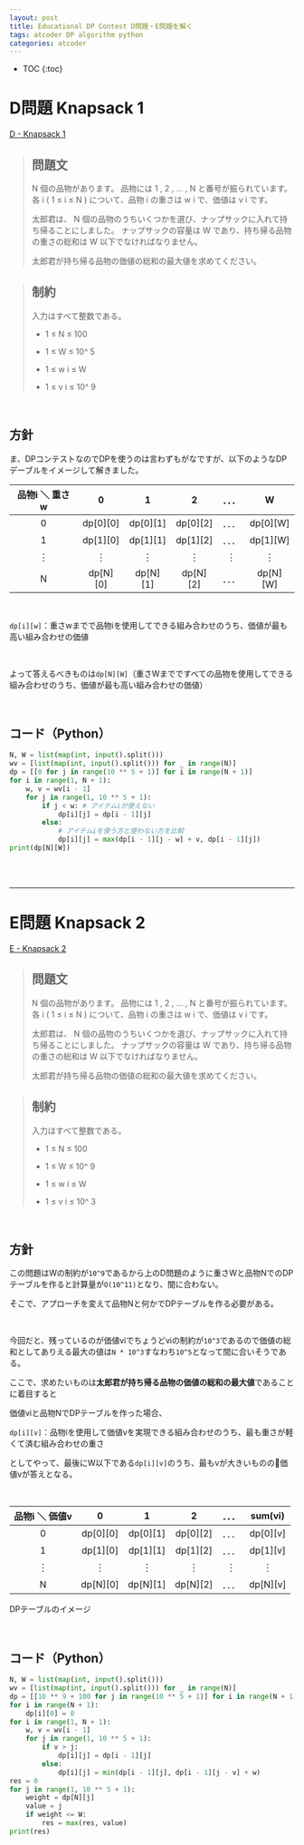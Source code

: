```yaml
---
layout: post
title: Educational DP Contest D問題・E問題を解く
tags: atcoder DP algorithm python
categories: atcoder
---
```



* TOC
{:toc}

# D問題 Knapsack 1

<a href="https://atcoder.jp/contests/dp/tasks/dp_d" target="_blank">D - Knapsack 1</a>

> ## 問題文
>N
 個の品物があります。 品物には 
1
,
2
,
…
,
N
 と番号が振られています。 各 
i
 (
1
≤
i
≤
N
) について、品物 
i
 の重さは 
w
i
 で、価値は 
v
i
 です。
>
>太郎君は、
N
 個の品物のうちいくつかを選び、ナップサックに入れて持ち帰ることにしました。 ナップサックの容量は 
W
 であり、持ち帰る品物の重さの総和は 
W
 以下でなければなりません。
>
>太郎君が持ち帰る品物の価値の総和の最大値を求めてください。

>## 制約
>入力はすべて整数である。
>
>* 1
≤
N
≤
100
>
> * 1
≤
W
≤
10^
5
>
> * 1
≤
w
i
≤
W
>
> * 1
≤
v
i
≤
10^
9

<br>

## 方針

ま、DPコンテストなのでDPを使うのは言わずもがなですが、以下のようなDPデーブルをイメージして解きました。

<!-- | `品物i` ＼ `重さw` | `0` | `1` | `2` | ．．．| `W` |
|---|---|---|---|---|---|
| `0` | `dp[0][0]` | `dp[0][1]`  | `dp[0][2]` | ．．．| `dp[0][W]` |
| `1` | `dp[1][0]` | `dp[1][1]`  | `dp[1][2]` | ．．．| `dp[1][W]` |
| ︙ | ︙ | ︙  | ︙ | ︙ | ︙ |
| `N` | `dp[N][0]` | `dp[N][1]`  | `dp[N][2]` | ．．．| `dp[N][W]` |

<br> -->

| 品物i ＼ 重さw | 0 | 1 | 2 | ．．．| W |
|:-:|:-:|:-:|:-:|:-:|:-:|
| 0 | dp[0][0] | dp[0][1]  | dp[0][2] | ．．．| dp[0][W] |
| 1 | dp[1][0] | dp[1][1]  | dp[1][2] | ．．．| dp[1][W] |
| ︙ | ︙ | ︙  | ︙ | ︙ | ︙ |
| N | dp[N][0] | dp[N][1]  | dp[N][2] | ．．．| dp[N][W] |

<br>

`dp[i][w]`：重さwまでで品物iを使用してできる組み合わせのうち、価値が最も高い組み合わせの価値

<br>

よって答えるべきものは`dp[N][W]`（重さWまでですべての品物を使用してできる組み合わせのうち、価値が最も高い組み合わせの価値）

<br>

## コード（Python）

```python
N, W = list(map(int, input().split()))
wv = [list(map(int, input().split())) for _ in range(N)]
dp = [[0 for j in range(10 ** 5 + 1)] for i in range(N + 1)]
for i in range(1, N + 1):
    w, v = wv[i - 1]
    for j in range(1, 10 ** 5 + 1):
        if j < w: # アイテムiが使えない
            dp[i][j] = dp[i - 1][j]
        else:
            # アイテムiを使う方と使わない方を比較
            dp[i][j] = max(dp[i - 1][j - w] + v, dp[i - 1][j])
print(dp[N][W])
```

<br><br>

---


# E問題 Knapsack 2

<a href="https://atcoder.jp/contests/dp/tasks/dp_e" target="_blank">E - Knapsack 2</a>

> ## 問題文
>
>N
  個の品物があります。 品物には 
1
,
2
,
…
,
N
 と番号が振られています。 各 
i
 (
1
≤
i
≤
N
) について、品物 
i
 の重さは 
w
i
 で、価値は 
v
i
 です。
>
>太郎君は、
N
 個の品物のうちいくつかを選び、ナップサックに入れて持ち帰ることにしました。 ナップサックの容量は 
W
 であり、持ち帰る品物の重さの総和は 
W
 以下でなければなりません。
>
>太郎君が持ち帰る品物の価値の総和の最大値を求めてください。

>## 制約
>
>入力はすべて整数である。
>* 1
≤
N
≤
100
>
>* 1
≤
W
≤
10^
9
>
>* 1
≤
w
i
≤
W
>
>* 1
≤
v
i
≤
10^
3

<br>

## 方針

この問題はWの制約が`10^9`であるから上のD問題のように重さWと品物NでのDPテーブルを作ると計算量が`O(10^11)`となり、間に合わない。

そこで、アプローチを変えて品物Nと何かでDPテーブルを作る必要がある。

<br>

今回だと、残っているのが価値viでちょうどviの制約が`10^3`であるので価値の総和としてありえる最大の値は`N * 10^3`すなわち`10^5`となって間に合いそうである。

ここで、求めたいものは**太郎君が持ち帰る品物の価値の総和の最大値**であることに着目すると

価値viと品物NでDPテーブルを作った場合、

`dp[i][v]`：品物iを使用して価値vを実現できる組み合わせのうち、最も重さが軽くて済む組み合わせの重さ

としてやって、最後にW以下である`dp[i][v]`のうち、最もvが大きいものの価値vが答えとなる。

<br>

| 品物i ＼ 価値v | 0 | 1 | 2 | ．．．| sum(vi) |
|:-:|:-:|:-:|:-:|:-:|:-:|
| 0 | dp[0][0] | dp[0][1]  | dp[0][2] | ．．．| dp[0][v] |
| 1 | dp[1][0] | dp[1][1]  | dp[1][2] | ．．．| dp[1][v] |
| ︙ | ︙ | ︙  | ︙ | ︙ | ︙ |
| N | dp[N][0] | dp[N][1]  | dp[N][2] | ．．．| dp[N][v] |


DPテーブルのイメージ

<br>

## コード（Python）

```python
N, W = list(map(int, input().split()))
wv = [list(map(int, input().split())) for _ in range(N)]
dp = [[10 ** 9 + 100 for j in range(10 ** 5 + 1)] for i in range(N + 1)]
for i in range(N + 1):
    dp[i][0] = 0
for i in range(1, N + 1):
    w, v = wv[i - 1]
    for j in range(1, 10 ** 5 + 1):
        if v > j:
            dp[i][j] = dp[i - 1][j]
        else:
            dp[i][j] = min(dp[i - 1][j], dp[i - 1][j - v] + w)
res = 0
for j in range(1, 10 ** 5 + 1):
    weight = dp[N][j]
    value = j
    if weight <= W:
        res = max(res, value)
print(res)
```